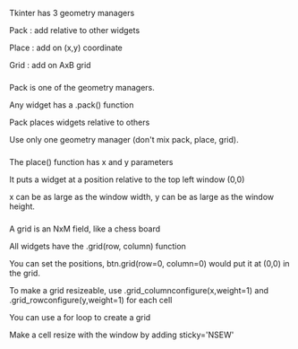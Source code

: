 Tkinter has 3 geometry managers

Pack   : add relative to other widgets

Place  : add on (x,y) coordinate

Grid    : add on AxB grid

###
Pack is one of the geometry managers.

Any widget has a .pack() function

Pack places widgets relative to others

Use only one geometry manager (don't mix pack, place, grid).

###
The place() function has x and y parameters

It puts a widget at a position relative to the top left window (0,0)

x can be as large as the window width, y can be as large as the window height.

###
A grid is an NxM field, like a chess board

All widgets have the .grid(row, column) function

You can set the positions,  btn.grid(row=0, column=0) would put it at (0,0) in the grid.

To make a grid resizeable, use .grid_columnconfigure(x,weight=1) and .grid_rowconfigure(y,weight=1) for each cell

You can use a for loop to create a grid

Make a cell resize with the window by adding sticky='NSEW'